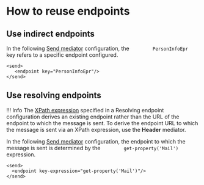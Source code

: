 # How to reuse endpoints

## Use indirect endpoints

In the following [Send
mediator]({{base_path}}/reference/mediators/send-mediator)
configuration, the `         PersonInfoEpr        ` key refers to a
specific endpoint configured.

```
<send>
   <endpoint key="PersonInfoEpr"/>
</send>
```

## Use resolving endpoints

!!! Info
	The [XPath expression]({{base_path}}/reference/synapse-properties/expressions/#xpath-expressions) specified in a Resolving endpoint configuration derives an existing endpoint rather than the URL of the endpoint to which the message is sent. To derive the endpoint URL to which the message is sent via an XPath expression, use the **Header** mediator.

In the following [Send
mediator]({{base_path}}/reference/mediators/send-mediator)
configuration, the endpoint to which the message is sent is determined
by the `         get-property('Mail')        ` expression.

```
<send>
  <endpoint key-expression="get-property('Mail')"/>
</send>
```
